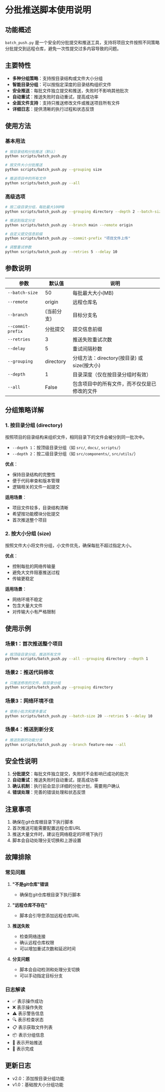 # 分批推送脚本使用说明

## 功能概述

`batch_push.py` 是一个安全的分批提交和推送工具，支持将项目文件按照不同策略分批提交到远程仓库，避免一次性提交过多内容导致的问题。

## 主要特性

- **多种分组策略**：支持按目录结构或文件大小分组
- **智能目录分组**：可以按指定深度的目录结构组织文件
- **安全推送**：每批文件独立提交和推送，失败时不影响其他批次
- **自动重试**：推送失败时自动重试，提高成功率
- **全面文件支持**：支持只推送修改文件或推送项目所有文件
- **详细日志**：提供清晰的执行过程和状态反馈

## 使用方法

### 基本用法

```bash
# 按目录结构分批推送（默认）
python scripts/batch_push.py

# 按文件大小分批推送
python scripts/batch_push.py --grouping size

# 推送项目中的所有文件
python scripts/batch_push.py --all
```

### 高级选项

```bash
# 按二级目录分组，每批最大100MB
python scripts/batch_push.py --grouping directory --depth 2 --batch-size 100

# 推送到指定分支
python scripts/batch_push.py --branch main --remote origin

# 自定义提交信息前缀
python scripts/batch_push.py --commit-prefix "项目文件上传"

# 调整重试参数
python scripts/batch_push.py --retries 5 --delay 10
```

## 参数说明

| 参数 | 默认值 | 说明 |
|------|--------|------|
| `--batch-size` | 50 | 每批最大大小(MB) |
| `--remote` | origin | 远程仓库名 |
| `--branch` | (当前分支) | 目标分支名 |
| `--commit-prefix` | 分批提交 | 提交信息前缀 |
| `--retries` | 3 | 推送失败重试次数 |
| `--delay` | 5 | 重试间隔秒数 |
| `--grouping` | directory | 分组方法：directory(按目录) 或 size(按大小) |
| `--depth` | 1 | 目录深度（仅在按目录分组时有效） |
| `--all` | False | 包含项目中的所有文件，而不仅仅是已修改的文件 |

## 分组策略详解

### 1. 按目录分组 (directory)

按照项目的目录结构来组织文件，相同目录下的文件会被分到同一批次中。

- `--depth 1`：按顶级目录分组（如 `src/`, `docs/`, `scripts/`）
- `--depth 2`：按二级目录分组（如 `src/components/`, `src/utils/`）

**优点**：
- 保持目录结构的完整性
- 便于代码审查和版本管理
- 逻辑相关的文件一起提交

**适用场景**：
- 项目文件较多，目录结构清晰
- 希望按功能模块分批提交
- 首次推送整个项目

### 2. 按大小分组 (size)

按照文件大小将文件分组，小文件优先，确保每批不超过指定大小。

**优点**：
- 控制每批的网络传输量
- 避免大文件阻塞推送过程
- 传输更稳定

**适用场景**：
- 网络环境不稳定
- 包含大量大文件
- 对传输大小有严格限制

## 使用示例

### 场景1：首次推送整个项目

```bash
# 按顶级目录分组，推送所有文件
python scripts/batch_push.py --all --grouping directory --depth 1
```

### 场景2：推送代码修改

```bash
# 只推送修改的文件，按目录分组
python scripts/batch_push.py --grouping directory
```

### 场景3：网络环境不佳

```bash
# 使用小批次和更多重试
python scripts/batch_push.py --batch-size 20 --retries 5 --delay 10
```

### 场景4：推送到新分支

```bash
# 推送到新的功能分支
python scripts/batch_push.py --branch feature-new --all
```

## 安全性说明

1. **分批提交**：每批文件独立提交，失败时不会影响已成功的批次
2. **自动重试**：推送失败时自动重试，提高成功率
3. **确认机制**：执行前会显示详细的分批计划，需要用户确认
4. **错误处理**：完善的错误处理和状态反馈

## 注意事项

1. 确保在git仓库根目录下执行脚本
2. 首次推送可能需要配置远程仓库URL
3. 推送大量文件时，建议在网络稳定的环境下执行
4. 脚本会自动处理分支切换和上游设置

## 故障排除

### 常见问题

1. **"不是git仓库"错误**
   - 确保在git仓库根目录下执行脚本

2. **"远程仓库不存在"**
   - 脚本会引导您添加远程仓库URL

3. **推送失败**
   - 检查网络连接
   - 确认远程仓库权限
   - 可以增加重试次数和延迟时间

4. **分支问题**
   - 脚本会自动检测和处理分支切换
   - 可以手动指定目标分支

### 日志解读

- ✅ 表示操作成功
- ❌ 表示操作失败
- ⚠️ 表示警告信息
- 🔍 表示检查状态
- 📋 表示获取文件列表
- 📦 表示分组信息
- 🚀 表示开始推送
- 🎉 表示完成

## 更新日志

- v2.0：添加按目录分组功能
- v1.0：基础按大小分组功能 